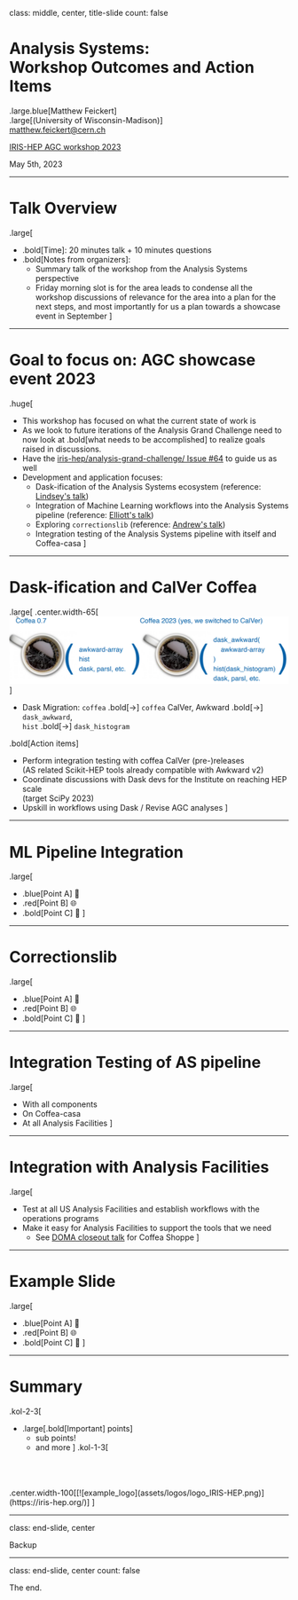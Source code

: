 class: middle, center, title-slide
count: false

# Analysis Systems: <br>Workshop Outcomes and Action Items
.large.blue[Matthew Feickert]<br>
.large[(University of Wisconsin-Madison)]
<br>
[matthew.feickert@cern.ch](mailto:matthew.feickert@cern.ch)

[IRIS-HEP AGC workshop 2023](https://indico.cern.ch/event/1260431/contributions/5315157/)

May 5th, 2023

---
# Talk Overview

.large[
* .bold[Time]: 20 minutes talk + 10 minutes questions
* .bold[Notes from organizers]:
   - Summary talk of the workshop from the Analysis Systems perspective
   - Friday morning slot is for the area leads to condense all the workshop discussions of relevance for the area into a plan for the next steps, and most importantly for us a plan towards a showcase event in September
]

---
# Goal to focus on: AGC showcase event 2023

.huge[
* This workshop has focused on what the current state of work is
* As we look to future iterations of the Analysis Grand Challenge need to now look at .bold[what needs to be accomplished] to realize goals raised in discussions.
* Have the [iris-hep/analysis-grand-challenge/ Issue #64](https://github.com/iris-hep/analysis-grand-challenge/issues/64) to guide us as well
* Development and application focuses:
   - Dask-ification of the Analysis Systems ecosystem (reference: [Lindsey's talk](https://indico.cern.ch/event/1260431/contributions/5315181/))
   - Integration of Machine Learning workflows into the Analysis Systems pipeline (reference: [Elliott's talk](https://indico.cern.ch/event/1260431/contributions/5315191/))
   - Exploring `correctionslib` (reference: [Andrew's talk](https://indico.cern.ch/event/1260431/contributions/5315192/))
   - Integration testing of the Analysis Systems pipeline with itself and Coffea-casa
]

---
# Dask-ification and CalVer Coffea

.large[
.center.width-65[[![coffea-transition-plan](figures/coffea-transition-plan.png)](https://indico.cern.ch/event/1260431/contributions/5315181/)]

* Dask Migration: `coffea` .bold[&rarr;] `coffea` CalVer, Awkward .bold[&rarr;] `dask_awkward`,<br> `hist` .bold[&rarr;] `dask_histogram`

.bold[Action items]
   - Perform integration testing with coffea CalVer (pre-)releases
   <br>(AS related Scikit-HEP tools already compatible with Awkward v2)
   - Coordinate discussions with Dask devs for the Institute on reaching HEP scale
   <br>(target SciPy 2023)
   - Upskill in workflows using Dask / Revise AGC analyses
]

---
# ML Pipeline Integration

.large[
- .blue[Point A] 🎉
- .red[Point B] 🌐
- .bold[Point C] 🚀
]

---
# Correctionslib

.large[
- .blue[Point A] 🎉
- .red[Point B] 🌐
- .bold[Point C] 🚀
]

---
# Integration Testing of AS pipeline

.large[
* With all components
* On Coffea-casa
* At all Analysis Facilities
]

---
# Integration with Analysis Facilities

.large[
* Test at all US Analysis Facilities and establish workflows with the operations programs
* Make it easy for Analysis Facilities to support the tools that we need
   - See [DOMA closeout talk](https://indico.cern.ch/event/1260431/timetable/?view=standard#2-doma-workshop-outcomes-and-a) for Coffea Shoppe
]

---
# Example Slide

.large[
- .blue[Point A] 🎉
- .red[Point B] 🌐
- .bold[Point C] 🚀
]

---
# Summary
.kol-2-3[
- .large[.bold[Important] points]
   - sub points!
   - and more
]
.kol-1-3[
<br>
<br>
<br>
.center.width-100[[![example_logo](assets/logos/logo_IRIS-HEP.png)](https://iris-hep.org/)]
]

---
class: end-slide, center

Backup


---

class: end-slide, center
count: false

The end.
